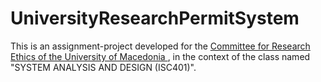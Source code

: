 # UniversityResearchPermitSystem

<p> This is an assignment-project developed for the <a href="https://www.uom.gr/en/ethics" > Committee for Research Ethics of the University of Macedonia </a> , in the context of the class named "SYSTEM ANALYSIS AND DESIGN (ISC401)". </p>

